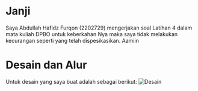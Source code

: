# Janji
Saya Abdullah Hafidz Furqon (2202729) mengerjakan soal Latihan 4 dalam mata kuliah DPBO untuk keberkahan Nya maka saya tidak melakukan kecurangan seperti yang telah dispesikasikan. Aamiin

# Desain dan Alur
Untuk desain yang saya buat adalah sebagai berikut:
![Desain](https://github.com/hafidzf25/LP4DPBO2024C2/assets/117885795/65708b73-3fd6-4eac-b9de-e1784f5fc1b4)


